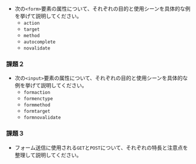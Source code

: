 - 次の`<form>`要素の属性について、それぞれの目的と使用シーンを具体的な例を挙げて説明してください。
  - `action`
  - `target`
  - `method`
  - `autocomplete`
  - `novalidate`

### 課題２

- 次の`<input>`要素の属性について、それぞれの目的と使用シーンを具体的な例を挙げて説明してください。
  - `formaction`
  - `formenctype`
  - `formmethod`
  - `formtarget`
  - `formnovalidate`

### 課題３

- フォーム送信に使用される`GET`と`POST`について、それぞれの特長と注意点を整理して説明してください。
